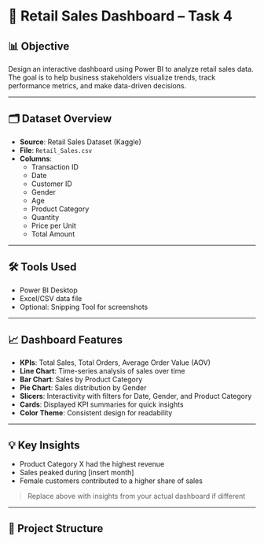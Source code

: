 # 🛒 Retail Sales Dashboard – Task 4

## 📊 Objective
Design an interactive dashboard using Power BI to analyze retail sales data. The goal is to help business stakeholders visualize trends, track performance metrics, and make data-driven decisions.

---

## 🗂️ Dataset Overview

- **Source**: Retail Sales Dataset (Kaggle)
- **File**: `Retail_Sales.csv`
- **Columns**:
  - Transaction ID
  - Date
  - Customer ID
  - Gender
  - Age
  - Product Category
  - Quantity
  - Price per Unit
  - Total Amount

---

## 🛠 Tools Used

- Power BI Desktop
- Excel/CSV data file
- Optional: Snipping Tool for screenshots

---

## 📈 Dashboard Features

- **KPIs**: Total Sales, Total Orders, Average Order Value (AOV)
- **Line Chart**: Time-series analysis of sales over time
- **Bar Chart**: Sales by Product Category
- **Pie Chart**: Sales distribution by Gender
- **Slicers**: Interactivity with filters for Date, Gender, and Product Category
- **Cards**: Displayed KPI summaries for quick insights
- **Color Theme**: Consistent design for readability

---

## 💡 Key Insights

- Product Category X had the highest revenue
- Sales peaked during [insert month]
- Female customers contributed to a higher share of sales

> Replace above with insights from your actual dashboard if different

---

## 📁 Project Structure

